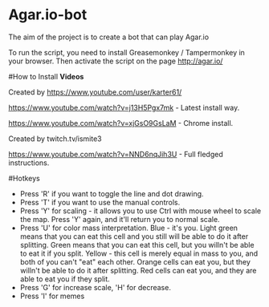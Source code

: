 # Agar.io-bot
The aim of the project is to create a bot that can play Agar.io

To run the script, you need to install Greasemonkey / Tampermonkey in your browser. Then activate the script on the page http://agar.io/

#How to Install
**Videos**

Created by https://www.youtube.com/user/karter61/

https://www.youtube.com/watch?v=j13H5Pgx7mk - Latest install way.

https://www.youtube.com/watch?v=xjGsO9GsLaM - Chrome install.

Created by twitch.tv/ismite3

https://www.youtube.com/watch?v=NND6nqJih3U - Full fledged instructions.

#Hotkeys

* Press 'R' if you want to toggle the line and dot drawing.
* Press 'T' if you want to use the manual controls.
* Press 'Y' for scaling - it allows you to use Ctrl with mouse wheel to scale the map. Press 'Y' again, and it'll return you to normal scale.
* Press 'U' for color mass interpretation. Blue - it's you. Light green means that you can eat this cell and you still will be able to do it after splitting. Green means that you can eat this cell, but you willn't be able to eat it if you split. Yellow - this cell is merely equal in mass to you, and both of you can't "eat" each other. Orange cells can eat you, but they willn't be able to do it after splitting. Red cells can eat you, and they are able to eat you if they split.
* Press 'G' for increase scale, 'H' for decrease.
* Press 'I' for memes